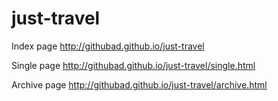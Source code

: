 # just-travel

Index page
http://githubad.github.io/just-travel

Single page
http://githubad.github.io/just-travel/single.html

Archive page
http://githubad.github.io/just-travel/archive.html
